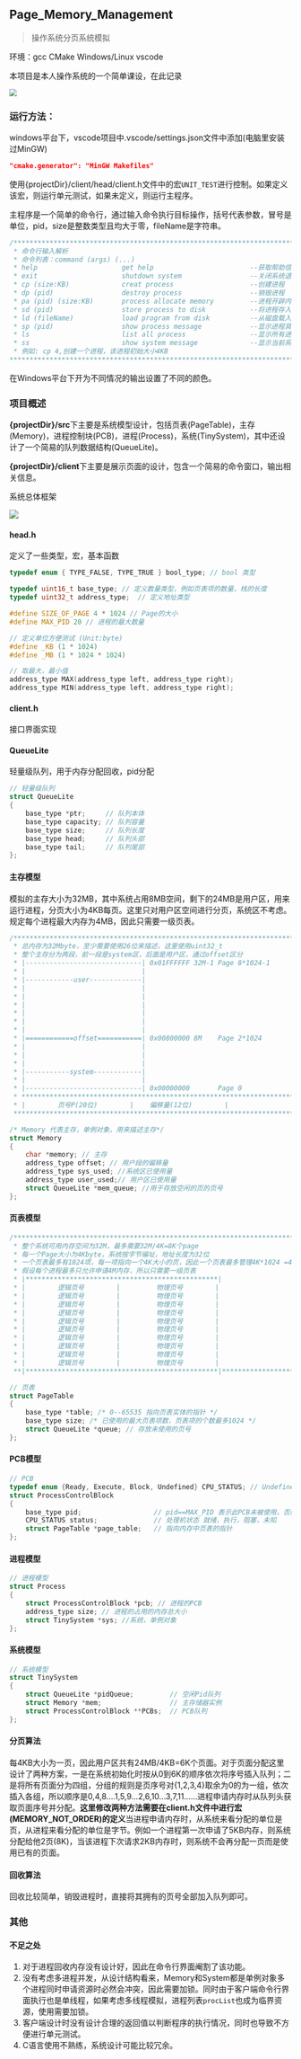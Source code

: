 ## Page_Memory_Management

> 操作系统分页系统模拟

环境：gcc	CMake 	Windows/Linux 	vscode

本项目是本人操作系统的一个简单课设，在此记录

<img src="./pic/题目.png" style="zoom: 80%;" />

### 运行方法：

windows平台下，vscode项目中.vscode/settings.json文件中添加(电脑里安装过MinGW)

```json
"cmake.generator": "MinGW Makefiles"
```

使用{projectDir}/client/head/client.h文件中的宏`UNIT_TEST`进行控制。如果定义该宏，则运行单元测试，如果未定义，则运行主程序。

主程序是一个简单的命令行，通过输入命令执行目标操作，括号代表参数，冒号是单位，pid，size是整数类型且均大于零，fileName是字符串。

```c
/*****************************************************************************
 * 命令行输入解析
 * 命令列表：command (args) (...)
 * help                     get help                        --获取帮助信息
 * exit                     shutdown system                 --关闭系统退出程序
 * cp (size:KB)      		creat process                   --创建进程
 * dp (pid)                 destroy process                 --销毁进程
 * pa (pid) (size:KB)       process allocate memory         --进程开辟内存
 * sd (pid)                 store process to disk           --将进程存入磁盘
 * ld (fileName)            load program from disk          --从磁盘载入程序
 * sp (pid)                 show process message            --显示进程具体信息
 * ls                       list all process                --显示所有进程
 * ss                       show system message             --显示当前系统信息
 * 例如: cp 4,创建一个进程，该进程初始大小4KB
*******************************************************************************/
```

在Windows平台下开为不同情况的输出设置了不同的颜色。

### 项目概述

**{projectDir}/src**下主要是系统模型设计，包括页表(PageTable)，主存(Memory)，进程控制块(PCB)，进程(Process)，系统(TinySystem)，其中还设计了一个简易的队列数据结构(QueueLite)。

**{projectDir}/client**下主要是展示页面的设计，包含一个简易的命令窗口，输出相关信息。

系统总体框架

<img src="./pic/系统架构.png" />

#### head.h

定义了一些类型，宏，基本函数

```c
typedef enum { TYPE_FALSE, TYPE_TRUE } bool_type; // bool 类型

typedef uint16_t base_type; // 定义数量类型，例如页表项的数量，栈的长度
typedef uint32_t address_type;  // 定义地址类型

#define SIZE_OF_PAGE 4 * 1024 // Page的大小
#define MAX_PID 20 // 进程的最大数量

// 定义单位方便测试 (Unit:byte)
#define _KB (1 * 1024)
#define _MB (1 * 1024 * 1024)

// 取最大，最小值
address_type MAX(address_type left, address_type right);
address_type MIN(address_type left, address_type right);
```

#### client.h

接口界面实现

#### QueueLite

轻量级队列，用于内存分配回收，pid分配

```c
// 轻量级队列
struct QueueLite
{
    base_type *ptr;     // 队列本体
    base_type capacity; // 队列容量
    base_type size;     // 队列长度
    base_type head;     // 队列头部
    base_type tail;     // 队列尾部
};
```



#### 主存模型

模拟的主存大小为32MB，其中系统占用8MB空间，剩下的24MB是用户区，用来运行进程，分页大小为4KB每页。这里只对用户区空间进行分页，系统区不考虑。规定每个进程最大内存为4MB，因此只需要一级页表。

```c
/********************************************************************************
 * 总内存为32Mbyte，至少需要使用26位来描述，这里使用uint32_t
 * 整个主存分为两段，前一段是system区，后面是用户区，通过offset区分
 * |-----------------------------| 0x01FFFFFF 32M-1 Page 8*1024-1
 * |                             |
 * |------------user-------------|
 * |                             |
 * |                             |
 * |                             |
 * |                             |
 * |                             |
 * |                             |
 * |============offset===========| 0x00800000 8M    Page 2*1024
 * |                             |
 * |                             |
 * |                             |
 * |-----------system------------|
 * |                             |
 * |-----------------------------| 0x00000000       Page 0
 * ****************************************************************************
 * |        页号P(20位)        |    偏移量(12位)        |
 ********************************************************************************/

/* Memory 代表主存，单例对象，用来描述主存*/
struct Memory
{
    char *memory; // 主存
    address_type offset; // 用户段的偏移量
    address_type sys_used; //系统区已使用量
    address_type user_used;// 用户区已使用量
    struct QueueLite *mem_queue; //用于存放空闲的页的页号
};
```

#### 页表模型

```c
/********************************************************************************
 * 整个系统可用内存空间为32M，最多需要32M/4K=8K个page
 * 每一个Page大小为4Kbyte，系统按字节编址，地址长度为32位
 * 一个页表最多有1024项，每一项指向一个4K大小的页，因此一个页表最多管理4K*1024 =4M内存
 * 假设每个进程最多只允许申请4M内存，所以只需要一级页表
 * |************************************************|
 * |        逻辑页号        |         物理页号        |
 * |        逻辑页号        |         物理页号        |
 * |        逻辑页号        |         物理页号        |
 * |        逻辑页号        |         物理页号        |
 * |        逻辑页号        |         物理页号        |
 * |        逻辑页号        |         物理页号        |
 * |        逻辑页号        |         物理页号        |
 * |        逻辑页号        |         物理页号        |
 * |        逻辑页号        |         物理页号        |
 * |        逻辑页号        |         物理页号        |
 **|************************************************|***************************/

// 页表
struct PageTable
{
    base_type *table; /* 0--65535 指向页表实体的指针 */
    base_type size; /* 已使用的最大页表项数，页表项的个数最多1024 */
    struct QueueLite *queue; // 存放未使用的页号
};
```

#### PCB模型

```c
// PCB
typedef enum {Ready, Execute, Block, Undefined} CPU_STATUS; // Undefined表示未知
struct ProcessControlBlock
{
    base_type pid;                  // pid==MAX_PID 表示此PCB未被使用，否则代表进程编号
    CPU_STATUS status;              // 处理机状态 就绪，执行，阻塞，未知
    struct PageTable *page_table;   // 指向内存中页表的指针
};
```

#### 进程模型

```c
// 进程模型
struct Process
{
    struct ProcessControlBlock *pcb; // 进程的PCB
    address_type size; // 进程的占用的内存总大小
    struct TinySystem *sys; //系统，单例对象
};
```

#### 系统模型

```c
// 系统模型
struct TinySystem
{
    struct QueueLite *pidQueue;         // 空闲Pid队列
    struct Memory *mem;                 // 主存储器实例
    struct ProcessControlBlock **PCBs;  // PCB队列
};
```

#### 分页算法

每4KB大小为一页，因此用户区共有24MB/4KB=6K个页面。对于页面分配这里设计了两种方案，一是在系统初始化时按从0到6K的顺序依次将序号插入队列；二是将所有页面分为四组，分组的规则是页序号对{1,2,3,4}取余为0的为一组，依次插入各组，所以顺序是0,4,8....1,5,9...2,6,10...3,7,11......进程申请内存时从队列头获取页面序号并分配。**这里修改两种方法需要在client.h文件中进行宏(MEMORY_NOT_ORDER)的定义**当进程申请内存时，从系统来看分配的单位是页，从进程来看分配的单位是字节。例如一个进程第一次申请了5KB内存，则系统分配给他2页(8K)，当该进程下次请求2KB内存时，则系统不会再分配一页而是使用已有的页面。

#### 回收算法

回收比较简单，销毁进程时，直接将其拥有的页号全部加入队列即可。

### 其他

#### 不足之处

1. 对于进程回收内存没有设计好，因此在命令行界面阉割了该功能。
2. 没有考虑多进程并发，从设计结构看来，Memory和System都是单例对象多个进程同时申请资源时必然会冲突，因此需要加锁。同时由于客户端命令行界面执行也是单线程，如果考虑多线程模拟，进程列表`procList`也成为临界资源，使用需要加锁。
3. 客户端设计时没有设计合理的返回值以判断程序的执行情况，同时也导致不方便进行单元测试。
4. C语言使用不熟练，系统设计可能比较冗余。



